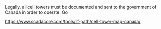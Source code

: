 Legally, all cell towers must be documented and sent to the government of Canada in order to operate. Go

https://www.scadacore.com/tools/rf-path/cell-tower-map-canada/